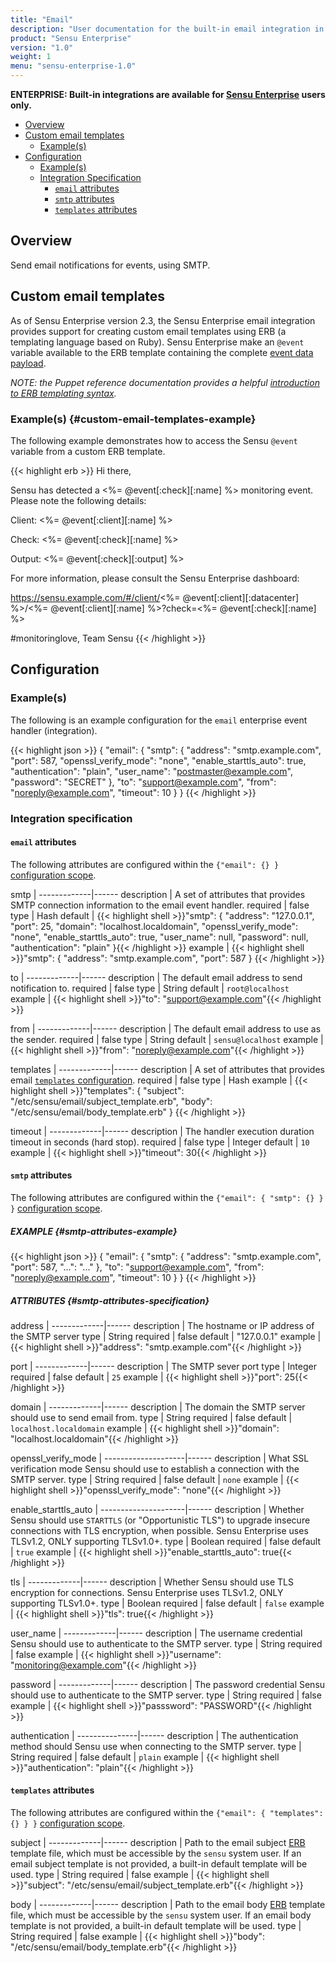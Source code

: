 ```yaml
---
title: "Email"
description: "User documentation for the built-in email integration in Sensu Enterprise. Send email notifications for events via SMTP."
product: "Sensu Enterprise"
version: "1.0"
weight: 1
menu: "sensu-enterprise-1.0"
---
```

**ENTERPRISE: Built-in integrations are available for [Sensu Enterprise][1]
users only.**

- [Overview](#overview)
- [Custom email templates](#custom-email-templates)
  - [Example(s)](#custom-email-templates-example)
- [Configuration](#configuration)
  - [Example(s)](#examples)
  - [Integration Specification](#integration-specification)
    - [`email` attributes](#email-attributes)
    - [`smtp` attributes](#smtp-attributes)
    - [`templates` attributes](#templates-attributes)

## Overview

Send email notifications for events, using SMTP.

## Custom email templates

As of Sensu Enterprise version 2.3, the Sensu Enterprise email integration
provides support for creating custom email templates using ERB (a templating
language based on Ruby). Sensu Enterprise make an `@event` variable available to
the ERB template containing the complete [event data payload][4].

_NOTE: the Puppet reference documentation provides a helpful [introduction to
ERB templating syntax][5]._

### Example(s) {#custom-email-templates-example}

The following example demonstrates how to access the Sensu `@event` variable from
a custom ERB template.

{{< highlight erb >}}
Hi there,

Sensu has detected a <%= @event[:check][:name] %> monitoring event.
Please note the following details:

Client: <%= @event[:client][:name] %>

Check: <%= @event[:check][:name] %>

Output: <%= @event[:check][:output] %>

For more information, please consult the Sensu Enterprise dashboard:

https://sensu.example.com/#/client/<%= @event[:client][:datacenter] %>/<%= @event[:client][:name] %>?check=<%= @event[:check][:name] %>

#monitoringlove,
Team Sensu
{{< /highlight >}}

## Configuration

### Example(s)

The following is an example configuration for the `email` enterprise event
handler (integration).

{{< highlight json >}}
{
  "email": {
    "smtp": {
      "address": "smtp.example.com",
      "port": 587,
      "openssl_verify_mode": "none",
      "enable_starttls_auto": true,
      "authentication": "plain",
      "user_name": "postmaster@example.com",
      "password": "SECRET"
    },
    "to": "support@example.com",
    "from": "noreply@example.com",
    "timeout": 10
  }
}
{{< /highlight >}}

### Integration specification

#### `email` attributes

The following attributes are configured within the `{"email": {} }`
[configuration scope][2].

smtp         | 
-------------|------
description  | A set of attributes that provides SMTP connection information to the email event handler.
required     | false
type         | Hash
default      | {{< highlight shell >}}"smtp": {
  "address": "127.0.0.1",
  "port": 25,
  "domain": "localhost.localdomain",
  "openssl_verify_mode": "none",
  "enable_starttls_auto": true,
  "user_name": null,
  "password": null,
  "authentication": "plain"
}{{< /highlight >}}
example      |  {{< highlight shell >}}"smtp": {
  "address": "smtp.example.com",
  "port": 587
}
{{< /highlight >}}

to           | 
-------------|------
description  | The default email address to send notification to.
required     | false
type         | String
default      | `root@localhost`
example      | {{< highlight shell >}}"to": "support@example.com"{{< /highlight >}}

from         | 
-------------|------
description  | The default email address to use as the sender.
required     | false
type         | String
default      | `sensu@localhost`
example      | {{< highlight shell >}}"from": "noreply@example.com"{{< /highlight >}}

templates    | 
-------------|------
description  | A set of attributes that provides email [`templates` configuration][3].
required     | false
type         | Hash
example      | {{< highlight shell >}}"templates": {
  "subject": "/etc/sensu/email/subject_template.erb",
  "body": "/etc/sensu/email/body_template.erb"
}
{{< /highlight >}}

timeout      | 
-------------|------
description  | The handler execution duration timeout in seconds (hard stop).
required     | false
type         | Integer
default      | `10`
example      | {{< highlight shell >}}"timeout": 30{{< /highlight >}}

#### `smtp` attributes

The following attributes are configured within the `{"email": { "smtp": {} } }`
[configuration scope][2].

##### EXAMPLE {#smtp-attributes-example}

{{< highlight json >}}
{
  "email": {
    "smtp": {
      "address": "smtp.example.com",
      "port": 587,
      "...": "..."
    },
    "to": "support@example.com",
    "from": "noreply@example.com",
    "timeout": 10
  }
}
{{< /highlight >}}

##### ATTRIBUTES {#smtp-attributes-specification}

address      | 
-------------|------
description  | The hostname or IP address of the SMTP server
type         | String
required     | false
default      | "127.0.0.1"
example      | {{< highlight shell >}}"address": "smtp.example.com"{{< /highlight >}}

port         | 
-------------|------
description  | The SMTP sever port
type         | Integer
required     | false
default      | `25`
example      | {{< highlight shell >}}"port": 25{{< /highlight >}}

domain       | 
-------------|------
description  | The domain the SMTP server should use to send email from.
type         | String
required     | false
default      | `localhost.localdomain`
example      | {{< highlight shell >}}"domain": "localhost.localdomain"{{< /highlight >}}

openssl_verify_mode | 
--------------------|------
description         | What SSL verification mode Sensu should use to establish a connection with the SMTP server.
type                | String
required            | false
default             | `none`
example             | {{< highlight shell >}}"openssl_verify_mode": "none"{{< /highlight >}}

enable_starttls_auto | 
---------------------|------
description          | Whether Sensu should use `STARTTLS` (or "Opportunistic TLS") to upgrade insecure connections with TLS encryption, when possible. Sensu Enterprise uses TLSv1.2, ONLY supporting TLSv1.0+.
type                 | Boolean
required             | false
default              | `true`
example              | {{< highlight shell >}}"enable_starttls_auto": true{{< /highlight >}}

tls          | 
-------------|------
description  | Whether Sensu should use TLS encryption for connections. Sensu Enterprise uses TLSv1.2, ONLY supporting TLSv1.0+.
type         | Boolean
required     | false
default      | `false`
example      | {{< highlight shell >}}"tls": true{{< /highlight >}}

user_name    | 
-------------|------
description  | The username credential Sensu should use to authenticate to the SMTP server.
type         | String
required     | false
example      | {{< highlight shell >}}"username": "monitoring@example.com"{{< /highlight >}}

password     | 
-------------|------
description  | The password credential Sensu should use to authenticate to the SMTP server.
type         | String
required     | false
example      | {{< highlight shell >}}"passsword": "PASSWORD"{{< /highlight >}}

authentication | 
---------------|------
description    | The authentication method should Sensu use when connecting to the SMTP server.
type           | String
required       | false
default        | `plain`
example        | {{< highlight shell >}}"authentication": "plain"{{< /highlight >}}

#### `templates` attributes

The following attributes are configured within the `{"email": { "templates": {}
} }` [configuration scope][2].

subject      | 
-------------|------
description  | Path to the email subject [ERB][5] template file, which must be accessible by the `sensu` system user. If an email subject template is not provided, a built-in default template will be used.
type         | String
required     | false
example      | {{< highlight shell >}}"subject": "/etc/sensu/email/subject_template.erb"{{< /highlight >}}

body         | 
-------------|------
description  | Path to the email body [ERB][5] template file, which must be accessible by the `sensu` system user. If an email body template is not provided, a built-in default template will be used.
type         | String
required     | false
example      | {{< highlight shell >}}"body": "/etc/sensu/email/body_template.erb"{{< /highlight >}}



[?]:  #
[1]:  /enterprise
[2]:  ../../reference/configuration.html#configuration-scopes
[3]:  #templates-attributes
[4]:  ../../reference/events.html#event-data
[5]:  https://docs.puppet.com/puppet/latest/lang_template_erb.html
